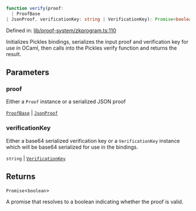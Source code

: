 ```ts
function verify(proof: 
  | ProofBase
| JsonProof, verificationKey: string | VerificationKey): Promise<boolean>
```

Defined in: [lib/proof-system/zkprogram.ts:110](https://github.com/o1-labs/o1js/blob/89b7d1522af805d6d4c45a96d7a9cbc29a457aec/src/lib/proof-system/zkprogram.ts#L110)

Initializes Pickles bindings, serializes the input proof and verification key for use in OCaml, then calls into the Pickles verify function and returns the result.

## Parameters

### proof

Either a `Proof` instance or a serialized JSON proof

[`ProofBase`](../classes/ProofBase.md) | [`JsonProof`](../type-aliases/JsonProof.md)

### verificationKey

Either a base64 serialized verification key or a `VerificationKey` instance which will be base64 serialized for use in the bindings.

`string` | [`VerificationKey`](../classes/VerificationKey.md)

## Returns

`Promise`\<`boolean`\>

A promise that resolves to a boolean indicating whether the proof is valid.

